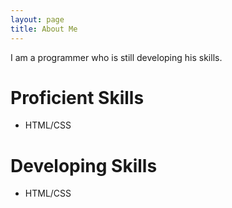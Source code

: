 ```yaml
---
layout: page
title: About Me
---
```


I am a programmer who is still developing his skills.
# Proficient Skills

* HTML/CSS

# Developing Skills

* HTML/CSS
